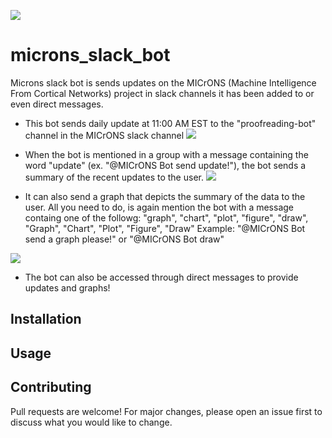 ![](vscode-remote://ssh-remote%2B7b22686f73744e616d65223a226d6963726f6e732d626f742e6f757465722e6a687561706c2e656475222c2275736572223a2264616c696c6e312d61227d/home/daliln1-a/MICRONS/microns_slack_bot/Microns_Slack_Bot.png)
# microns_slack_bot
Microns slack bot is sends updates on the MICrONS (Machine Intelligence From Cortical Networks) project in slack channels it has been added to or even direct messages.

* This bot sends daily update at 11:00 AM EST to the "proofreading-bot" channel in the MICrONS slack channel
![](vscode-remote://ssh-remote%2B7b22686f73744e616d65223a226d6963726f6e732d626f742e6f757465722e6a687561706c2e656475222c2275736572223a2264616c696c6e312d61227d/home/daliln1-a/MICRONS/microns_slack_bot/daily.png)

* When the bot is mentioned in a group with a message containing the word "update" (ex. "@MICrONS Bot send update!"), the bot sends a summary of the recent updates to the user. 
![](vscode-remote://ssh-remote%2B7b22686f73744e616d65223a226d6963726f6e732d626f742e6f757465722e6a687561706c2e656475222c2275736572223a2264616c696c6e312d61227d/home/daliln1-a/MICRONS/microns_slack_bot/update.png)

* It can also send a graph that depicts the summary of the data to the user. All you need to do, is again mention the bot with a message containg one of the followg: "graph", "chart", "plot", "figure", "draw", "Graph", "Chart", "Plot", "Figure", "Draw"
Example: "@MICrONS Bot send a graph please!" or "@MICrONS Bot draw"

![](vscode-remote://ssh-remote%2B7b22686f73744e616d65223a226d6963726f6e732d626f742e6f757465722e6a687561706c2e656475222c2275736572223a2264616c696c6e312d61227d/home/daliln1-a/MICRONS/microns_slack_bot/draw.png)

* The bot can also be accessed through direct messages to provide updates and graphs!

## Installation

## Usage 

## Contributing
Pull requests are welcome! For major changes, please open an issue first to discuss what you would like to change.


